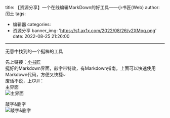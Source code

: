 title: 【资源分享】一个在线编辑MarkDown的好工具——小书匠(Web)
author: 闰土
tags:
  - 编辑器
categories:
  - 资源分享
banner_img: 'https://s1.ax1x.com/2022/08/26/v2XMoq.png'
date: 2022-08-25 21:26:00
---
无意中找到的一个挺棒的工具    
<!-- more -->
先上链接：[小书匠](http://markdown.xiaoshujiang.com/)    
挺好的Markdown界面，敲字带特效，有Markdown指南。上面可以快速使用Markdown代码，方便又快捷~    
废话不说，上GUI：    
主界面    
![主界面](https://s1.ax1x.com/2022/08/26/v2XMoq.png)
    
敲字&删字    
![敲字&删字](https://s1.ax1x.com/2022/08/26/v2Xues.png)